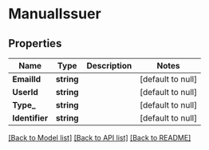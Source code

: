 # ManualIssuer

## Properties
Name | Type | Description | Notes
------------ | ------------- | ------------- | -------------
**EmailId** | **string** |  | [default to null]
**UserId** | **string** |  | [default to null]
**Type_** | **string** |  | [default to null]
**Identifier** | **string** |  | [default to null]

[[Back to Model list]](../README.md#documentation-for-models) [[Back to API list]](../README.md#documentation-for-api-endpoints) [[Back to README]](../README.md)

